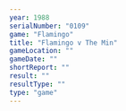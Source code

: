 ```yaml
---
year: 1988
serialNumber: "0109" 
game: "Flamingo"
title: "Flamingo v The Min"
gameLocation: ""
gameDate: ""
shortReport: ""
result: ""
resultType: ""
type: "game"
---
```

